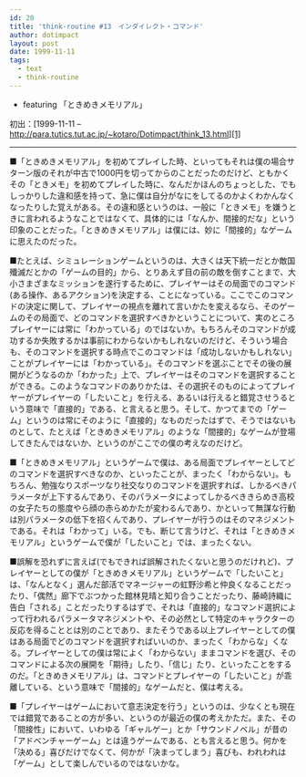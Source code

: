 ```yaml
---
id: 20
title: 'think-routine #13　インダイレクト・コマンド'
author: dotimpact
layout: post
date: 1999-11-11
tags:
  - text
  - think-routine
---
```

  * featuring 「ときめきメモリアル」

初出：[1999-11-11 &#8211; http://para.tutics.tut.ac.jp/~kotaro/Dotimpact/think_13.html][1]

<!--more-->

* * *

■「ときめきメモリアル」を初めてプレイした時、といってもそれは僕の場合サターン版のそれが中古で1000円を切ってからのことだったのだけど、ともかくその「ときメモ」を初めてプレイした時に、なんだかほんのちょっとした、でもしっかりした違和感を持って、急に僕は自分がなにをしてるのかよくわかんなくなったりした覚えがある。その違和感というのは、一般に「ときメモ」を嫌うときに言われるようなことではなくて、具体的には「なんか、間接的だな」という印象のことだった。「ときめきメモリアル」は僕には、妙に「間接的」なゲームに思えたのだった。

■たとえば、シミュレーションゲームというのは、大きくは天下統一だとか敵国殲滅だとかの「ゲームの目的」から、とりあえず目の前の敵を倒すことまで、大小さまざまなミッションを遂行するために、プレイヤーはその局面でのコマンド(ある操作、あるアクション)を決定する、ことになっている。ここでこのコマンドの決定に関して、プレイヤーの視点を離れて言いかたを変えるなら、そのゲームのその局面で、どのコマンドを選択すべきかということについて、実のところプレイヤーには常に「わかっている」のではないか。もちろんそのコマンドが成功するか失敗するかは事前にわからないかもしれないのだけど、そういう場合も、そのコマンドを選択する時点でこのコマンドは「成功しないかもしれない」ことがプレイヤーには「わかっている」。そのコマンドを選ぶことでその後の展開がどうなるのか「わかった」上で、プレイヤーはそのコマンドを選択することができる。このようなコマンドのありかたは、その選択そのものによってプレイヤーがプレイヤーの「したいこと」を行える、あるいは行えると錯覚させうるという意味で「直接的」である、と言えると思う。そして、かつてまでの「ゲーム」というのは常にそのように「直接的」なものだったはずで、そうではないものとして、たとえば「ときめきメモリアル」のような「間接的」なゲームが登場してきたんではないか、というのがここでの僕の考えなのだけど。

■「ときめきメモリアル」というゲームで僕は、ある局面でプレイヤーとしてどのコマンドを選択すべきなのか、といったことが、まったく「わからない」。もちろん、勉強なりスポーツなり社交なりのコマンドを選択すれば、しかるべきパラメータが上下するんであり、そのパラメータによってしかるべききらめき高校の女子たちの態度やら顔の赤らめかたが変わるんであり、かといって無謀な行動は別パラメータの低下を招くんであり、プレイヤーが行うのはそのマネジメントである。それは「わかって」いる。でも、断じて言うけど、それは「ときめきメモリアル」というゲームで僕が「したいこと」では、まったくない。

■誤解を恐れずに言えば(でもできれば誤解されたくないと思うのだけれど)、プレイヤーとしての僕が「ときめきメモリアル」というゲームで「したいこと」は、「なんとなく」選んだ部活でマネージャーの虹野沙希と仲良くなることだったり、「偶然」廊下でぶつかった館林見晴と知り合うことだったり、藤崎詩織に告白「される」ことだったりするはずで、それは「直接的」なコマンド選択によって行われるパラメータマネジメントや、その必然として特定のキャラクターの反応を得ることとは別のことであり、またそうである以上プレイヤーとしての僕はある局面でどのコマンドを選択すればいいのか、まったく「わからな」くなる。プレイヤーとしての僕は常によく「わからない」ままコマンドを選び、そのコマンドによる次の展開を「期待」したり、「信じ」たり、といったことをするのだ。「ときめきメモリアル」は、コマンドとプレイヤーの「したいこと」が乖離している、という意味で「間接的」なゲームだと、僕は考える。

■「プレイヤーはゲームにおいて意志決定を行う」というのは、少なくとも現在では錯覚であることの方が多い、というのが最近の僕の考えかただ。また、その「間接性」において、いわゆる「ギャルゲー」とか「サウンドノベル」が昔の「アドベンチャーゲーム」とは違うゲームである、とも言えると思う。何かを「決める」喜びだけでなくて、何かが「決まってしまう」喜びも、われわれは「ゲーム」として楽しんでいるのではないかな。

 [1]: http://web.archive.org/web/*/http://para.tutics.tut.ac.jp/~kotaro/Dotimpact/think_13.html
